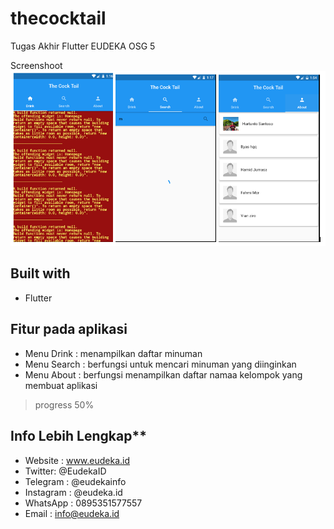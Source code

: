 # thecocktail

Tugas Akhir Flutter EUDEKA OSG 5

Screenshoot
![alt text](images/app.PNG)

## Built with 
  - Flutter

## Fitur pada aplikasi
- Menu Drink 
  : menampilkan daftar minuman
- Menu Search 
  : berfungsi untuk mencari minuman yang diinginkan 
- Menu About 
  : berfungsi menampilkan daftar namaa kelompok yang membuat aplikasi

> progress 50%

## Info Lebih Lengkap**
- Website : www.eudeka.id
- Twitter: @EudekaID
- Telegram : @eudekainfo
- Instagram : @eudeka.id
- WhatsApp : 0895351577557
- Email : info@eudeka.id




